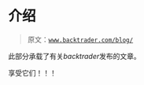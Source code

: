 # 介绍

> 原文：[`www.backtrader.com/blog/`](https://www.backtrader.com/blog/)

此部分承载了有关*backtrader*发布的文章。

享受它们！！！
